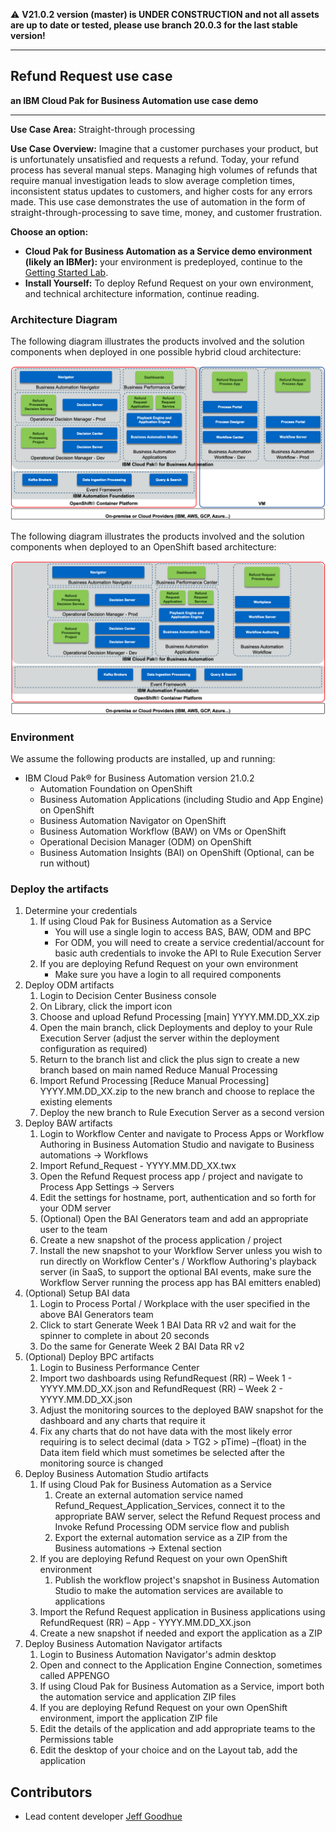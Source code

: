 :warning: **V21.0.2 version (master) is UNDER CONSTRUCTION and not all assets are up to date or tested, please use branch 20.0.3 for the last stable version!**

***

## Refund Request use case
**an IBM Cloud Pak for Business Automation use case demo**

***

**Use Case Area:** Straight-through processing

**Use Case Overview:** Imagine that a customer purchases your product, but is unfortunately unsatisfied and requests a refund. Today, your refund process has several manual steps. Managing high volumes of refunds that require manual investigation leads to slow average completion times, inconsistent status updates to customers, and higher costs for any errors made.
This use case demonstrates the use of automation in the form of straight-through-processing to save time, money, and customer frustration.

**Choose an option:**

  * **Cloud Pak for Business Automation as a Service demo environment (likely an IBMer):** your environment is predeployed, continue to the [Getting Started Lab](https://ibm-cloud-architecture.github.io/refarch-dba/use-cases/refund-req/#getting-started-lab).
  * **Install Yourself:** To deploy Refund Request on your own environment, and technical architecture information, continue reading.

### Architecture Diagram

The following diagram illustrates the products involved and the solution components when deployed in one possible hybrid cloud architecture:

 ![0](./images/comp-view-hybrid.png)

The following diagram illustrates the products involved and the solution components when deployed to an OpenShift based architecture:

 ![0](./images/comp-view-ocp.png)

### Environment

We assume the following products are installed, up and running:

* IBM Cloud Pak® for Business Automation version 21.0.2
    * Automation Foundation on OpenShift
    * Business Automation Applications (including Studio and App Engine) on OpenShift
    * Business Automation Navigator on OpenShift
    * Business Automation Workflow (BAW) on VMs or OpenShift
    * Operational Decision Manager (ODM) on OpenShift
    * Business Automation Insights (BAI) on OpenShift (Optional, can be run without)

### Deploy the artifacts

1. Determine your credentials
    1. If using Cloud Pak for Business Automation as a Service
        * You will use a single login to access BAS, BAW, ODM and BPC
        * For ODM, you will need to create a service credential/account for basic auth credentials to invoke the API to Rule Execution Server
    1. If you are deploying Refund Request on your own environment
        * Make sure you have a login to all required components
1. Deploy ODM artifacts
    1. Login to Decision Center Business console
    1. On Library, click the import icon
    1. Choose and upload Refund Processing [main] YYYY.MM.DD_XX.zip
    1. Open the main branch, click Deployments and deploy to your Rule Execution Server (adjust the server within the deployment configuration as required)
    1. Return to the branch list and click the plus sign to create a new branch based on main named Reduce Manual Processing
    1. Import Refund Processing [Reduce Manual Processing] YYYY.MM.DD_XX.zip to the new branch and choose to replace the existing elements
    1. Deploy the new branch to Rule Execution Server as a second version
1. Deploy BAW artifacts
    1. Login to Workflow Center and navigate to Process Apps or Workflow Authoring in Business Automation Studio and navigate to Business automations -> Workflows
    1. Import Refund_Request - YYYY.MM.DD_XX.twx
    1. Open the Refund Request process app / project and navigate to Process App Settings -> Servers
    1. Edit the settings for hostname, port, authentication and so forth for your ODM server
    1. (Optional) Open the BAI Generators team and add an appropriate user to the team
    1. Create a new snapshot of the process application / project
    1. Install the new snapshot to your Workflow Server unless you wish to run directly on Workflow Center's / Workflow Authoring's playback server (in SaaS, to support the optional BAI events, make sure the Workflow Server running the process app has BAI emitters enabled)
1. (Optional) Setup BAI data
    1. Login to Process Portal / Workplace with the user specified in the above BAI Generators team
    1. Click to start Generate Week 1 BAI Data RR v2 and wait for the spinner to complete in about 20 seconds
    1. Do the same for Generate Week 2 BAI Data RR v2
1. (Optional) Deploy BPC artifacts
    1. Login to Business Performance Center
    1. Import two dashboards using RefundRequest (RR) – Week 1 - YYYY.MM.DD_XX.json and RefundRequest (RR) – Week 2 - YYYY.MM.DD_XX.json
    1. Adjust the monitoring sources to the deployed BAW snapshot for the dashboard and any charts that require it
    1. Fix any charts that do not have data with the most likely error requiring is to select decimal (data > TG2 > pTime) –(float) in the Data item field which must sometimes be selected after the monitoring source is changed
1. Deploy Business Automation Studio artifacts
    1. If using Cloud Pak for Business Automation as a Service
        1. Create an external automation service named Refund_Request_Application_Services, connect it to the appropriate BAW server, select the Refund Request process and Invoke Refund Processing ODM service flow and publish
        1. Export the external automation service as a ZIP from the Business automations -> Extenal section
    1. If you are deploying Refund Request on your own OpenShift environment
        1. Publish the workflow project's snapshot in Business Automation Studio to make the automation services are available to applications
    1. Import the Refund Request application in Business applications using RefundRequest (RR) – App - YYYY.MM.DD_XX.json
    1. Create a new snapshot if needed and export the application as a ZIP
1. Deploy Business Automation Navigator artifacts
    1. Login to Business Automation Navigator's admin desktop
    1. Open and connect to the Application Engine Connection, sometimes called APPENGO
    1. If using Cloud Pak for Business Automation as a Service, import both the automation service and application ZIP files
    1. If you are deploying Refund Request on your own OpenShift environment, import the application ZIP file
    1. Edit the details of the application and add appropriate teams to the Permissions table
    1. Edit the desktop of your choice and on the Layout tab, add the application



## Contributors
  * Lead content developer [Jeff Goodhue](https://www.linkedin.com/in/jeffreygoodhue/)
